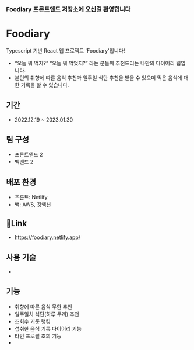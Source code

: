 ### Foodiary 프론트엔드 저장소에 오신걸 환영합니다

# Foodiary
Typescript 기반 React 웹 프로젝트 'Foodiary'입니다!
- “오늘 뭐 먹지?” “오늘 뭐 먹었지?” 라는 분들께 추천드리는 나만의 다이어리 웹입니다.
- 본인의 취향에 따른 음식 추천과 일주일 식단 추천을 받을 수 있으며 먹은 음식에 대한 기록을 할 수 있습니다.
## 기간
- 2022.12.19 ~ 2023.01.30
## 팀 구성
- 프론트엔드 2
- 백엔드 2
## 배포 환경
- 프론트: Netlify
- 백: AWS, 깃액션
## 🔗Link
- https://foodiary.netlify.app/

## 사용 기술
- 
## 기능
- 취향에 따른 음식 무한 추천
- 일주일치 식단(하루 두끼) 추천
- 조회수 기준 랭킹
- 섭취한 음식 기록 다이어리 기능
- 타인 프로필 조회 기능
- 
